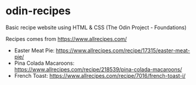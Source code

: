 # odin-recipes
Basic recipe website using HTML & CSS (The Odin Project - Foundations)

Recipes comes from https://www.allrecipes.com/

 - Easter Meat Pie: https://www.allrecipes.com/recipe/17315/easter-meat-pie/
 - Pina Colada Macaroons: https://www.allrecipes.com/recipe/218539/pina-colada-macaroons/
 - French Toast: https://www.allrecipes.com/recipe/7016/french-toast-i/